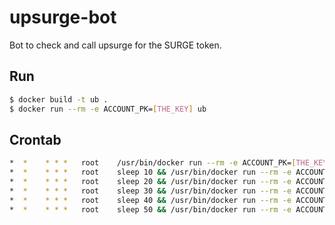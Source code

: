 # upsurge-bot

Bot to check and call upsurge for the SURGE token.

## Run

```sh
$ docker build -t ub .
$ docker run --rm -e ACCOUNT_PK=[THE_KEY] ub
```

## Crontab

```sh
*  *    * * *   root    /usr/bin/docker run --rm -e ACCOUNT_PK=[THE_KEY] ub
*  *    * * *   root    sleep 10 && /usr/bin/docker run --rm -e ACCOUNT_PK=[THE_KEY] ub
*  *    * * *   root    sleep 20 && /usr/bin/docker run --rm -e ACCOUNT_PK=[THE_KEY] ub
*  *    * * *   root    sleep 30 && /usr/bin/docker run --rm -e ACCOUNT_PK=[THE_KEY] ub
*  *    * * *   root    sleep 40 && /usr/bin/docker run --rm -e ACCOUNT_PK=[THE_KEY] ub
*  *    * * *   root    sleep 50 && /usr/bin/docker run --rm -e ACCOUNT_PK=[THE_KEY] ub
```
